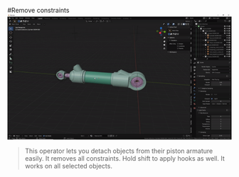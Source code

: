 #Remove constraints
![Radial array](../gifs/removeconstraints.gif)  

>This operator lets you detach objects from their piston armature easily. It removes all constraints. Hold shift to apply hooks as well. It works on all selected objects.
